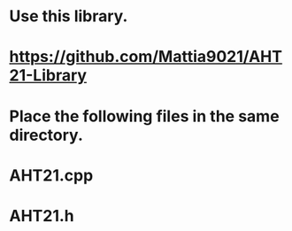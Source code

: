 # Use this library.
# https://github.com/Mattia9021/AHT21-Library

# Place the following files in the same directory.
# AHT21.cpp
# AHT21.h
